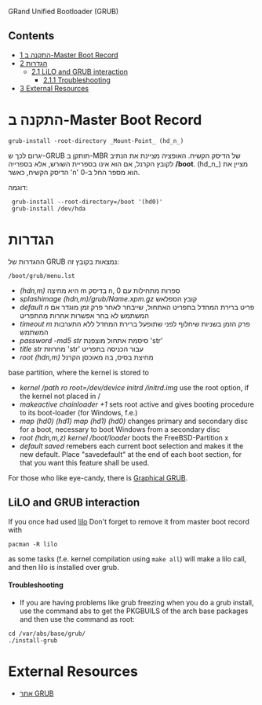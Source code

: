 GRand Unified Bootloader (GRUB)

## Contents

*   [1 התקנה ב-Master Boot Record](#.D7.94.D7.AA.D7.A7.D7.A0.D7.94_.D7.91-Master_Boot_Record)
*   [2 הגדרות](#.D7.94.D7.92.D7.93.D7.A8.D7.95.D7.AA)
    *   [2.1 LiLO and GRUB interaction](#LiLO_and_GRUB_interaction)
        *   [2.1.1 Troubleshooting](#Troubleshooting)
*   [3 External Resources](#External_Resources)

# התקנה ב-Master Boot Record

```
grub-install -root-directory _Mount-Point_ (hd_n_) 

```

יגרום לכך ש-GRUB תותקן ב-MBR של הדיסק הקשיח. האופציה מציינת את הנתיב לקובץ הקרנל, אם הוא אינו בספריית השורש, אלא בספרייה **/boot**. (hd_n_) מציין את הדיסק הקשיח, כאשר 'n' הוא מספר החל ב-0.

דוגמה:

```
 grub-install --root-directory=/boot '(hd0)'
 grub-install /dev/hda

```

# הגדרות

ההגדרות של GRUB נמצאות בקובץ זה:

```
/boot/grub/menu.lst

```

*   _(hdn,m)_ היא מחיצה m בדיסק n, ספרות מתחילות עם 0
*   _splashimage (hdn,m)/grub/Name.xpm.gz_ קובץ הספלאש
*   _default n_ פריט ברירת המחדל בתפריט האתחול, שייבחר לאחר פרק זמן מוגדר אם המשתמש לא בחר אפשרות אחרות מהתפריט
*   _timeout m_ פרק הזמן בשניות שיחלוף לפני שתופעל ברירת המחדל ללא התערבות המשתמש
*   _password -md5 str_ סיסמת אתחול מוצפנת 'str'
*   _title str_ מחרוזת 'str' עבור הכניסה בתפריט
*   _root (hdn,m)_ מחיצת בסיס, בה מאוכסן הקרנל

base partition, where the kernel is stored to

*   _kernel /path ro root=/dev/device initrd /initrd.img_ use the root option, if the kernel not placed in /
*   _makeactive
    chainloader +1_ sets root active and gives booting procedure to its boot-loader (for Windows, f.e.)
*   _map (hd0) (hd1)
    map (hd1) (hd0)_ changes primary and secondary disc for a boot, necessary to boot Windows from a secondary disc
*   _root (hdn,m,z)
    kernel /boot/loader_ boots the FreeBSD-Partition x
*   _default saved_ remebers each current boot selection and makes it the new default. Place "savedefault" at the end of each boot section, for that you want this feature shall be used.

For those who like eye-candy, there is [Graphical GRUB](/index.php/Graphical_GRUB "Graphical GRUB").

## LiLO and GRUB interaction

If you once had used [lilo](/index.php/Lilo "Lilo") Don't forget to remove it from master boot record with

```
pacman -R lilo

```

as some tasks (f.e. kernel compilation using `make all`) will make a lilo call, and then lilo is installed over grub.

#### Troubleshooting

*   If you are having problems like grub freezing when you do a grub install, use the command abs to get the PKGBUILS of the arch base packages and then use the command as root:

```
cd /var/abs/base/grub/
./install-grub

```

# External Resources

*   [אתר GRUB](http://www.gnu.org/software/grub/)